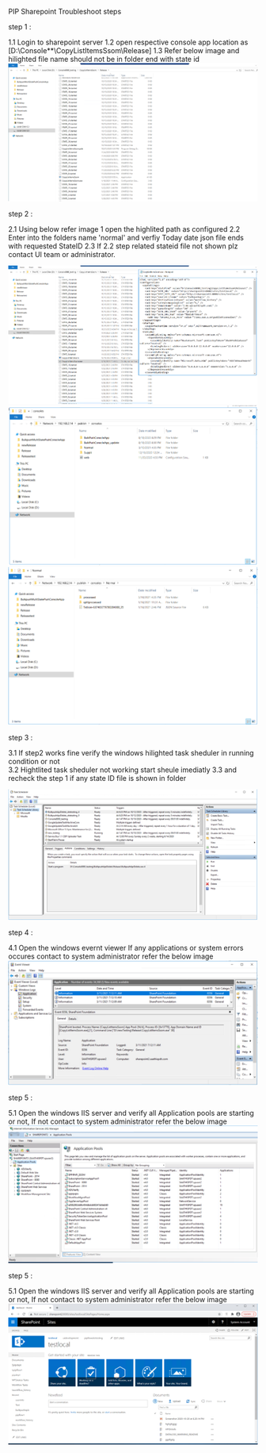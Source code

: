 
PIP Sharepoint Troubleshoot steps

step 1 :

1.1 Login to sharepoint server 
1.2 open respective console app location as [D:\Console**\CopyListItemsSsom\Release]
1.3 Refer below image and hilighted file name should not be in folder end with state id  
![](images/step1.png)

step 2 :

2.1 Using below refer image 1 open the highlited path as configured 
2.2 Enter into the folders name 'normal' and verfiy Today date json file ends with requested StateID
2.3 If 2.2 step related stateid file not shown plz contact UI team or administrator.

![](images/step2.png)
![](images/step3.png)
![](images/step4.png)

step 3 :

3.1 If step2 works fine verify the windows hilighted task sheduler in running condition or not  
3.2 Hightlited task sheduler not working start sheule imediatly 
3.3 and recheck the step 1 if any state ID file is shown in folder

![](images/step6.png)

step 4 :

4.1 Open the windows evernt viewer If any applications or system errors occures contact to system administrator 
    refer the below image 
![](images/step7.png)

step 5 :

5.1 Open the windows IIS server and verify all Application pools are starting or not, If not contact to system administrator 
    refer the below image 
![](images/step8.png)

step 5 :

5.1 Open the windows IIS server and verify all Application pools are starting or not, If not contact to system administrator 
    refer the below image 
![](images/step9.png)
    
    
    
    
    
    
    
    
    
